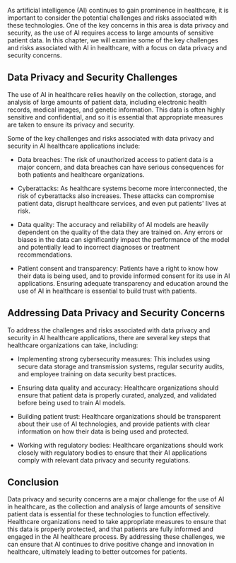 
As artificial intelligence (AI) continues to gain prominence in healthcare, it is important to consider the potential challenges and risks associated with these technologies. One of the key concerns in this area is data privacy and security, as the use of AI requires access to large amounts of sensitive patient data. In this chapter, we will examine some of the key challenges and risks associated with AI in healthcare, with a focus on data privacy and security concerns.

Data Privacy and Security Challenges
------------------------------------

The use of AI in healthcare relies heavily on the collection, storage, and analysis of large amounts of patient data, including electronic health records, medical images, and genetic information. This data is often highly sensitive and confidential, and so it is essential that appropriate measures are taken to ensure its privacy and security.

Some of the key challenges and risks associated with data privacy and security in AI healthcare applications include:

* Data breaches: The risk of unauthorized access to patient data is a major concern, and data breaches can have serious consequences for both patients and healthcare organizations.

* Cyberattacks: As healthcare systems become more interconnected, the risk of cyberattacks also increases. These attacks can compromise patient data, disrupt healthcare services, and even put patients' lives at risk.

* Data quality: The accuracy and reliability of AI models are heavily dependent on the quality of the data they are trained on. Any errors or biases in the data can significantly impact the performance of the model and potentially lead to incorrect diagnoses or treatment recommendations.

* Patient consent and transparency: Patients have a right to know how their data is being used, and to provide informed consent for its use in AI applications. Ensuring adequate transparency and education around the use of AI in healthcare is essential to build trust with patients.

Addressing Data Privacy and Security Concerns
---------------------------------------------

To address the challenges and risks associated with data privacy and security in AI healthcare applications, there are several key steps that healthcare organizations can take, including:

* Implementing strong cybersecurity measures: This includes using secure data storage and transmission systems, regular security audits, and employee training on data security best practices.

* Ensuring data quality and accuracy: Healthcare organizations should ensure that patient data is properly curated, analyzed, and validated before being used to train AI models.

* Building patient trust: Healthcare organizations should be transparent about their use of AI technologies, and provide patients with clear information on how their data is being used and protected.

* Working with regulatory bodies: Healthcare organizations should work closely with regulatory bodies to ensure that their AI applications comply with relevant data privacy and security regulations.

Conclusion
----------

Data privacy and security concerns are a major challenge for the use of AI in healthcare, as the collection and analysis of large amounts of sensitive patient data is essential for these technologies to function effectively. Healthcare organizations need to take appropriate measures to ensure that this data is properly protected, and that patients are fully informed and engaged in the AI healthcare process. By addressing these challenges, we can ensure that AI continues to drive positive change and innovation in healthcare, ultimately leading to better outcomes for patients.
